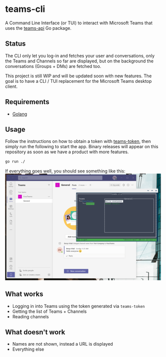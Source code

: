 # teams-cli

A Command Line Interface (or TUI) to interact with Microsoft Teams
that uses the [teams-api](https://github.com/fossteams/teams-api)
Go package.

## Status

The CLI only let you log-in and fetches your user and conversations,
only the Teams and Channels so far are displayed, but on the background the
conversations (Groups + DMs) are fetched too.
  
This project is still WIP and will be updated soon with new features. The goal is to
have a CLI / TUI replacement for the Microsoft Teams desktop client.

## Requirements

- [Golang](https://golang.org/)

## Usage

Follow the instructions on how to obtain a token with [teams-token](https://github.com/fossteams/teams-token),
then simply run the following to start the app. Binary releases will appear on this repository as soon as
we have a product with more features.

```bash
go run ./
```

If everything goes well, you should see something like this:
![Teams CLI example](./docs/screenshots/2021-04-13.png)

## What works

- Logging in into Teams using the token generated via `teams-token`
- Getting the list of Teams + Channels
- Reading channels

## What doesn't work

- Names are not shown, instead a URL is displayed
- Everything else
